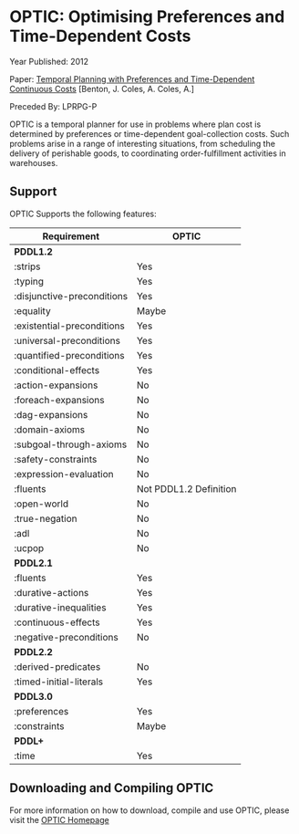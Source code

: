 # OPTIC: Optimising Preferences and Time-Dependent Costs
Year Published: 2012

Paper: [Temporal Planning with Preferences and Time-Dependent Continuous Costs](https://www.aaai.org/ocs/index.php/ICAPS/ICAPS12/paper/view/4699/4708) [Benton, J. Coles, A. Coles, A.]

Preceded By: LPRPG-P

OPTIC is a temporal planner for use in problems where plan cost is determined by preferences or time-dependent goal-collection costs. Such problems arise in a range of interesting situations, from scheduling the delivery of perishable goods, to coordinating order-fulfillment activities in warehouses.

## Support
OPTIC Supports the following features:

|Requirement                    |OPTIC|
|-------------------------------|-|
|**PDDL1.2**
|:strips                        |Yes
|:typing                        |Yes
|:disjunctive-preconditions     |Yes
|:equality                      |Maybe
|:existential-preconditions     |Yes
|:universal-preconditions       |Yes
|:quantified-preconditions      |Yes
|:conditional-effects           |Yes
|:action-expansions             |No
|:foreach-expansions            |No
|:dag-expansions                |No
|:domain-axioms                 |No
|:subgoal-through-axioms        |No
|:safety-constraints            |No
|:expression-evaluation         |No
|:fluents                       |Not PDDL1.2 Definition
|:open-world                    |No
|:true-negation                 |No
|:adl                           |No
|:ucpop                         |No
|**PDDL2.1**
|:fluents                       |Yes
|:durative-actions              |Yes
|:durative-inequalities         |Yes
|:continuous-effects            |Yes
|:negative-preconditions        |No
|**PDDL2.2**
|:derived-predicates            |No
|:timed-initial-literals        |Yes
|**PDDL3.0**
|:preferences                   |Yes
|:constraints                   |Maybe
|**PDDL+**
|:time                          |Yes

## Downloading and Compiling OPTIC
For more information on how to download, compile and use OPTIC, please visit the [OPTIC Homepage](https://nms.kcl.ac.uk/planning/software/optic.html)